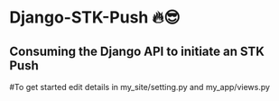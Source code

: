 # Django-STK-Push 🔥😎
## Consuming the Django API to initiate an STK Push

#To get started edit details in my_site/setting.py and my_app/views.py
